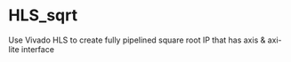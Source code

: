 # HLS_sqrt
Use Vivado HLS to create fully pipelined square root IP that has axis &amp; axi-lite interface
